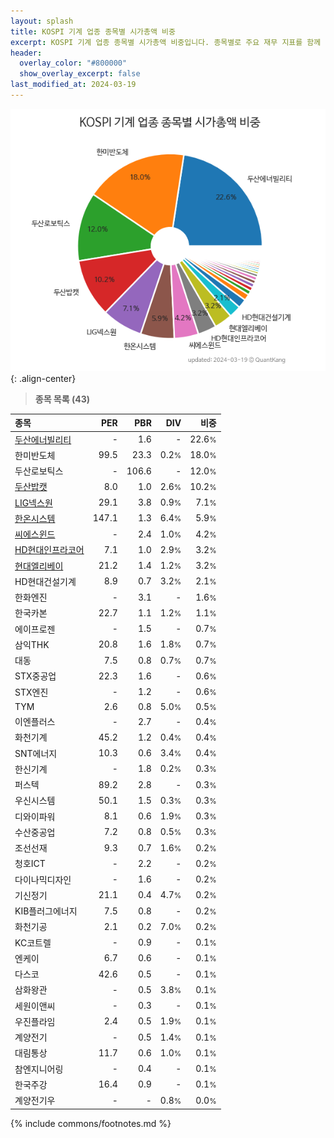 ```yaml
---
layout: splash
title: KOSPI 기계 업종 종목별 시가총액 비중
excerpt: KOSPI 기계 업종 종목별 시가총액 비중입니다. 종목별로 주요 재무 지표를 함께 표시합니다.
header:
  overlay_color: "#800000"
  show_overlay_excerpt: false
last_modified_at: 2024-03-19
---
```



![KOSPI 기계 업종 종목별 시가총액 비중](/stats/sector/images/kospi_업종_기계_종목.png){: .align-center}


> **종목 목록 (43)**<a id="list"></a>

| **종목** | **PER** | **PBR** | **DIV** | **비중** |
| :------- | ------: | ------: | ------: | -------: |
| [두산에너빌리티](/034020/) | - | 1.6 | - | 22.6<small>%</small> |
| 한미반도체 | 99.5 | 23.3 | 0.2<small>%</small> | 18.0<small>%</small> |
| 두산로보틱스 | - | 106.6 | - | 12.0<small>%</small> |
| [두산밥캣](/241560/) | 8.0 | 1.0 | 2.6<small>%</small> | 10.2<small>%</small> |
| [LIG넥스원](/079550/) | 29.1 | 3.8 | 0.9<small>%</small> | 7.1<small>%</small> |
| [한온시스템](/018880/) | 147.1 | 1.3 | 6.4<small>%</small> | 5.9<small>%</small> |
| [씨에스윈드](/112610/) | - | 2.4 | 1.0<small>%</small> | 4.2<small>%</small> |
| [HD현대인프라코어](/042670/) | 7.1 | 1.0 | 2.9<small>%</small> | 3.2<small>%</small> |
| [현대엘리베이](/017800/) | 21.2 | 1.4 | 1.2<small>%</small> | 3.2<small>%</small> |
| HD현대건설기계 | 8.9 | 0.7 | 3.2<small>%</small> | 2.1<small>%</small> |
| 한화엔진 | - | 3.1 | - | 1.6<small>%</small> |
| 한국카본 | 22.7 | 1.1 | 1.2<small>%</small> | 1.1<small>%</small> |
| 에이프로젠 | - | 1.5 | - | 0.7<small>%</small> |
| 삼익THK | 20.8 | 1.6 | 1.8<small>%</small> | 0.7<small>%</small> |
| 대동 | 7.5 | 0.8 | 0.7<small>%</small> | 0.7<small>%</small> |
| STX중공업 | 22.3 | 1.6 | - | 0.6<small>%</small> |
| STX엔진 | - | 1.2 | - | 0.6<small>%</small> |
| TYM | 2.6 | 0.8 | 5.0<small>%</small> | 0.5<small>%</small> |
| 이엔플러스 | - | 2.7 | - | 0.4<small>%</small> |
| 화천기계 | 45.2 | 1.2 | 0.4<small>%</small> | 0.4<small>%</small> |
| SNT에너지 | 10.3 | 0.6 | 3.4<small>%</small> | 0.4<small>%</small> |
| 한신기계 | - | 1.8 | 0.2<small>%</small> | 0.3<small>%</small> |
| 퍼스텍 | 89.2 | 2.8 | - | 0.3<small>%</small> |
| 우신시스템 | 50.1 | 1.5 | 0.3<small>%</small> | 0.3<small>%</small> |
| 디와이파워 | 8.1 | 0.6 | 1.9<small>%</small> | 0.3<small>%</small> |
| 수산중공업 | 7.2 | 0.8 | 0.5<small>%</small> | 0.3<small>%</small> |
| 조선선재 | 9.3 | 0.7 | 1.6<small>%</small> | 0.2<small>%</small> |
| 청호ICT | - | 2.2 | - | 0.2<small>%</small> |
| 다이나믹디자인 | - | 1.6 | - | 0.2<small>%</small> |
| 기신정기 | 21.1 | 0.4 | 4.7<small>%</small> | 0.2<small>%</small> |
| KIB플러그에너지 | 7.5 | 0.8 | - | 0.2<small>%</small> |
| 화천기공 | 2.1 | 0.2 | 7.0<small>%</small> | 0.2<small>%</small> |
| KC코트렐 | - | 0.9 | - | 0.1<small>%</small> |
| 엔케이 | 6.7 | 0.6 | - | 0.1<small>%</small> |
| 다스코 | 42.6 | 0.5 | - | 0.1<small>%</small> |
| 삼화왕관 | - | 0.5 | 3.8<small>%</small> | 0.1<small>%</small> |
| 세원이앤씨 | - | 0.3 | - | 0.1<small>%</small> |
| 우진플라임 | 2.4 | 0.5 | 1.9<small>%</small> | 0.1<small>%</small> |
| 계양전기 | - | 0.5 | 1.4<small>%</small> | 0.1<small>%</small> |
| 대림통상 | 11.7 | 0.6 | 1.0<small>%</small> | 0.1<small>%</small> |
| 참엔지니어링 | - | 0.4 | - | 0.1<small>%</small> |
| 한국주강 | 16.4 | 0.9 | - | 0.1<small>%</small> |
| 계양전기우 | - | - | 0.8<small>%</small> | 0.0<small>%</small> |

{% include commons/footnotes.md %}